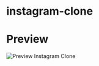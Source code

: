 # instagram-clone
<h1>Preview</h1>
<img src="https://amon.help/vidma_recorder_10012022_163412.gif" alt="Preview Instagram Clone" />
